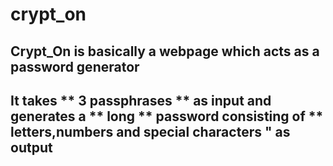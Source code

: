 # crypt_on
## Crypt_On is basically a webpage which acts as a password generator

## It takes ** 3 passphrases ** as input and generates a ** long ** password consisting of ** letters,numbers and special characters " as  output
